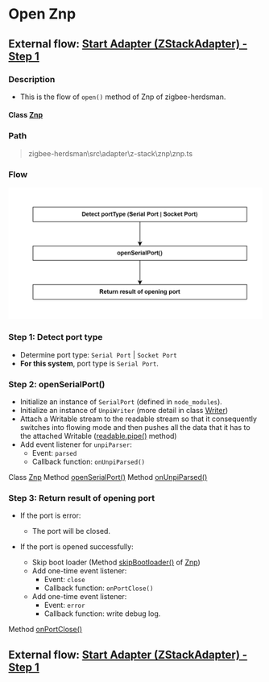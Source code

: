 # Open Znp 

## External flow: [Start Adapter (ZStackAdapter) - Step 1](5_3_4_3_start_adapter_(zstackadapter).md#step-1-open-znp)

### Description
- This is the flow of `open()` method of Znp of zigbee-herdsman.

#### Class [Znp](...)

### Path
> zigbee-herdsman\src\adapter\z-stack\znp\znp.ts

### Flow

<img src="../images/5_3_4_3_1_open_znp.png" width="550"/>

### Step 1: Detect port type
- Determine port type: `Serial Port` | `Socket Port`
- **For this system**, port type is `Serial Port`.

### Step 2: openSerialPort()
- Initialize an instance of `SerialPort` (defined in `node_modules`).
- Initialize an instance of `UnpiWriter` (more detail in class [Writer]())
- Attach a Writable stream to the readable stream so that it consequently switches into flowing mode and then pushes all the data that it has to the attached Writable ([readable.pipe()](https://www.geeksforgeeks.org/node-js-stream-readable-pipe-method/) method)
- Add event listener for `unpiParser`:
  - Event: `parsed`
  - Callback function: `onUnpiParsed()`

Class [Znp]()
Method [openSerialPort()]()
Method [onUnpiParsed()]()

### Step 3: Return result of opening port
- If the port is error:
  - The port will be closed.

- If the port is opened successfully:
  - Skip boot loader (Method [skipBootloader()]() of [Znp]())
  - Add one-time event listener:
    - Event: `close`
    - Callback function: `onPortClose()`
  - Add one-time event listener:
    - Event: `error`
    - Callback function: write debug log.

Method [onPortClose()]()

## External flow: [Start Adapter (ZStackAdapter) - Step 1](5_3_4_3_start_adapter_(zstackadapter).md#step-1-open-znp)